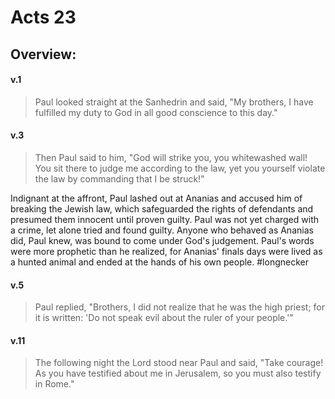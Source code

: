 # Acts 23

## Overview:


#### v.1
>Paul looked straight at the Sanhedrin and said, "My brothers, I have fulfilled my duty to God in all good conscience to this day."

#### v.3
>Then Paul said to him, "God will strike you, you whitewashed wall! You sit there to judge me according to the law, yet you yourself violate the law by commanding that I be struck!"

Indignant at the affront, Paul lashed out at Ananias and accused him of breaking the Jewish law, which safeguarded the rights of defendants and presumed them innocent until proven guilty. Paul was not yet charged with a crime, let alone tried and found guilty.
Anyone who behaved as Ananias did, Paul knew, was bound to come under God's judgement. Paul's words were more prophetic than he realized, for Ananias' finals days were lived as a hunted animal and ended at the hands of his own people.
#longnecker 

#### v.5
>Paul replied, "Brothers, I did not realize that he was the high priest; for it is written: 'Do not speak evil about the ruler of your people.'"

#### v.11
>The following night the Lord stood near Paul and said, "Take courage! As you have testified about me in Jerusalem, so you must also testify in Rome."

